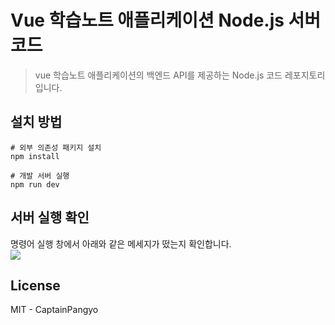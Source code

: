 # Vue 학습노트 애플리케이션 Node.js 서버 코드

> vue 학습노트 애플리케이션의 백엔드 API를 제공하는 Node.js 코드 레포지토리입니다.

## 설치 방법

```
# 외부 의존성 패키지 설치
npm install

# 개발 서버 실행
npm run dev
```

## 서버 실행 확인

명령어 실행 창에서 아래와 같은 메세지가 떴는지 확인합니다.   
<img src="/nohsunghyung/vue-learning-server/raw/master/images/success-log.png" style="max-width:100%;">

## License

MIT - CaptainPangyo